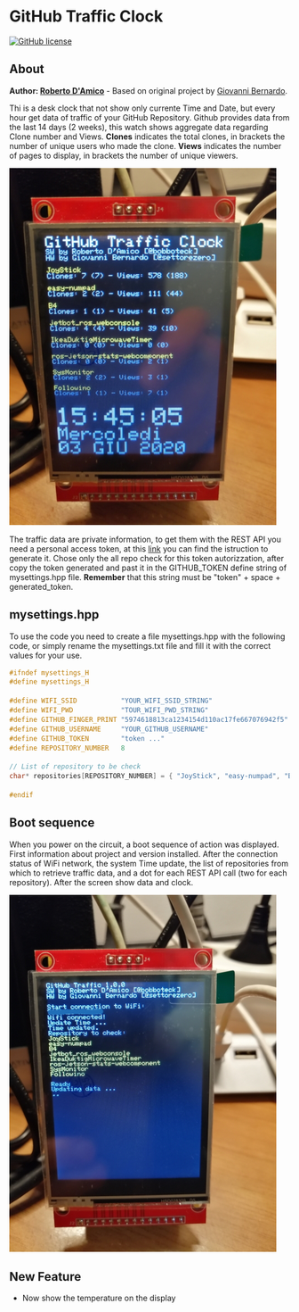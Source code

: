 # GitHub Traffic Clock

[![GitHub license](https://img.shields.io/badge/License-CC%20BY--SA--NC%204.0-blue)](LICENSE)

## About

**Author: [Roberto D'Amico](http://bobboteck.github.io)** - Based on original project by [Giovanni Bernardo](https://github.com/Cyb3rn0id/Coviclock).

Thi is a desk clock that not show only currente Time and Date, but every hour get data of traffic of your GitHub Repository. 
Github provides data from the last 14 days (2 weeks), this watch shows aggregate data regarding Clone number and Views.
**Clones** indicates the total clones, in brackets the number of unique users who made the clone.
**Views** indicates the number of pages to display, in brackets the number of unique viewers.

![Clock and Traffic data](../../images/clock-and-traffic.jpg)

The traffic data are private information, to get them with the REST API you need a personal access token, at this [link](https://help.github.com/en/github/authenticating-to-github/creating-a-personal-access-token-for-the-command-line) you can find the istruction to generate it. Chose only the all repo check for this token autorizzation, after copy the token generated and past it in the GITHUB_TOKEN define string of mysettings.hpp file.
**Remember** that this string must be "token" + space + generated_token.

## mysettings.hpp
To use the code you need to create a file mysettings.hpp with the following code, or simply rename the mysettings.txt file and fill it with the correct values for your use.

```c++
#ifndef mysettings_H
#define mysettings_H

#define WIFI_SSID           "YOUR_WIFI_SSID_STRING"
#define WIFI_PWD            "TOUR_WIFI_PWD_STRING"
#define GITHUB_FINGER_PRINT "5974618813ca1234154d110ac17fe667076942f5"  // Scade il 16/07/2020
#define GITHUB_USERNAME     "YOUR_GITHUB_USERNAME"
#define GITHUB_TOKEN        "token ..."
#define REPOSITORY_NUMBER   8

// List of repository to be check
char* repositories[REPOSITORY_NUMBER] = { "JoyStick", "easy-numpad", "B4", "jetbot_ros_webconsole", "IkeaDuktigMicrowaveTimer", "ros-jetson-stats-webcomponent", "SysMonitor", "Followino" };

#endif
```

## Boot sequence

When you power on the circuit, a boot sequence of action was displayed.
First information about project and version installed.
After the connection status of WiFi network, the system Time update, the list of repositories from which to retrieve traffic data, and a dot for each REST API call (two for each repository).
After the screen show data and clock.

![boot](../../images/boot.jpg)

## New Feature

* Now show the temperature on the display
